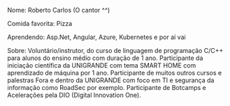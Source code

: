 Nome: Roberto Carlos (O cantor ^^)

Comida favorita: Pizza

Aprendendo: Asp.Net, Angular, Azure, Kubernetes e por aí vai

Sobre: 
Voluntário/instrutor, do curso de linguagem de programação C/C++ para alunos do ensino médio com duração de 1 ano.
Participante da iniciação científica da UNIGRANDE com tema SMART HOME com aprendizado de máquina por 1 ano.
Participante de muitos outros cursos e palestras Fora e dentro da UNIGRANDE com foco em TI e segurança da informação como RoadSec por exemplo.
Participante de Botcamps e Acelerações pela DIO (Digital Innovation One).